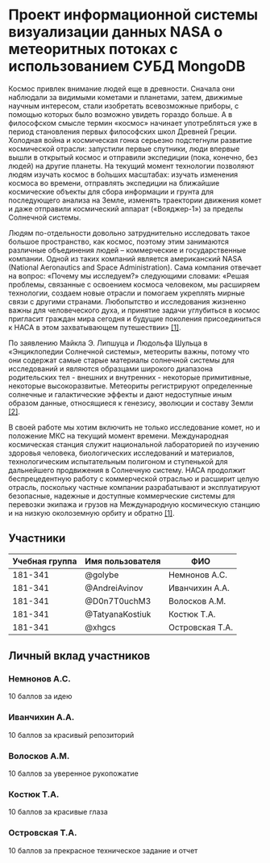 # Проект информационной системы визуализации данных NASA о метеоритных потоках с использованием СУБД MongoDB</h1>

Космос привлек внимание людей еще в древности. Сначала они наблюдали за видимыми кометами и планетами, затем, движимые научным интересом, стали изобретать всевозможные приборы, с помощью которых было возможно увидеть гораздо больше. А в философском смысле термин «космос» начинает употребляться уже в период становления первых философских школ Древней Греции. Холодная война и космическая гонка серьезно подстегнули развитие космической отрасли: запустили первые спутники, люди впервые вышли в открытый космос и отправили экспедиции (пока, конечно, без людей) на другие планеты. На текущий момент технологии позволяют людям изучать космос в бо́льших масштабах: изучать изменения космоса во времени, отправлять экспедиции на ближайшие космические объекты для сбора информации и грунта для последующего анализа на Земле, изменять траектории движения комет и даже отправили космический аппарат («Вояджер-1») за пределы Солнечной системы.

Людям по-отдельности довольно затруднительно исследовать такое большое пространство, как космос, поэтому этим занимаются различные объединения людей – коммерческие и государственные компании. Одной из таких компаний является американский NASA (National Aeronautics and Space Administration). Сама компания отвечает на вопрос: «Почему мы исследуем?» следующими словами: «Решая проблемы, связанные с освоением космоса человеком, мы расширяем технологии, создаем новые отрасли и помогаем укреплять мирные связи с другими странами. Любопытство и исследования жизненно важны для человеческого духа, и принятие задачи углубиться в космос пригласит граждан мира сегодня и будущие поколения присоединиться к НАСА в этом захватывающем путешествии» [[1]](https://www.nasa.gov/exploration/whyweexplore/why_we_explore_main.html#.X9I05miPnIU).

По заявлению Майкла Э. Липшуца и Людольфа Шульца в «Энциклопедии Солнечной системы», метеориты важны, потому что они содержат самые старые материалы солнечной системы для исследований и являются образцами широкого диапазона родительских тел - внешних и внутренних - некоторые примитивные, некоторые высокоразвитые. Метеориты регистрируют определенные солнечные и галактические эффекты и дают недоступные иным образом данные, относящиеся к генезису, эволюции и составу Земли [[2]](https://www.sciencedirect.com/topics/earth-and-planetary-sciences/meteorite#:~:text=Meteorites%2C%20the%20%E2%80%9CPoor%20Man's%20Space,some%20primitive%2C%20some%20highly%20evolved).

В своей работе мы хотим включить не только исследование комет, но и положение МКС на текущий момент времени. Международная космическая станция служит национальной лабораторией по изучению здоровья человека, биологических исследований и материалов, технологическим испытательным полигоном и ступенькой для дальнейшего продвижения в Солнечную систему. НАСА продолжит беспрецедентную работу с коммерческой отраслью и расширит целую отрасль, поскольку частные компании разрабатывают и эксплуатируют безопасные, надежные и доступные коммерческие системы для перевозки экипажа и грузов на Международную космическую станцию и на низкую околоземную орбиту и обратно [[1]](https://www.nasa.gov/exploration/whyweexplore/why_we_explore_main.html#.X9I05miPnIU).



## Участники

| Учебная группа | Имя пользователя | ФИО                      |
|----------------|------------------|--------------------------|
| 181-341        | @golybe      | Немнонов А.С.             |
| 181-341        | @AndreiAvinov       | Иванчихин А.А.            |
| 181-341        | @D0n7T0uchM3       | Волосков А.М.|
| 181-341        | @TatyanaKostiuk       | Костюк Т.А.            |
| 181-341        | @xhgcs      | Островская Т.А.|

## Личный вклад участников

### Немнонов А.С. 

10 баллов за идею

### Иванчихин А.А. 

10 баллов за красивый репозиторий

### Волосков А.М.

10 баллов за уверенное рукопожатие

### Костюк Т.А. 

10 баллов за красивые глаза 

### Островская Т.А.

10 баллов за прекрасное техническое задание и отчет
